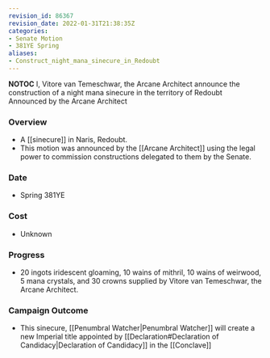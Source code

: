 ```yaml
---
revision_id: 86367
revision_date: 2022-01-31T21:38:35Z
categories:
- Senate Motion
- 381YE Spring
aliases:
- Construct_night_mana_sinecure_in_Redoubt
---
```



__NOTOC__
I, Vitore van Temeschwar, the Arcane Architect announce the construction of a night mana sinecure in the territory of Redoubt
Announced by the Arcane Architect
 
### Overview
* A [[sinecure]] in Naris, Redoubt.
* This motion was announced by the [[Arcane Architect]] using the legal power to commission constructions delegated to them by the Senate.
 
### Date
* Spring 381YE
 
### Cost
* Unknown
 
### Progress
* 20 ingots iridescent gloaming, 10 wains of mithril, 10 wains of weirwood, 5 mana crystals, and 30 crowns supplied by Vitore van Temeschwar, the Arcane Architect.
 
### Campaign Outcome
* This sinecure, [[Penumbral Watcher|Penumbral Watcher]] will create a new Imperial title appointed by [[Declaration#Declaration of Candidacy|Declaration of Candidacy]] in the [[Conclave]]